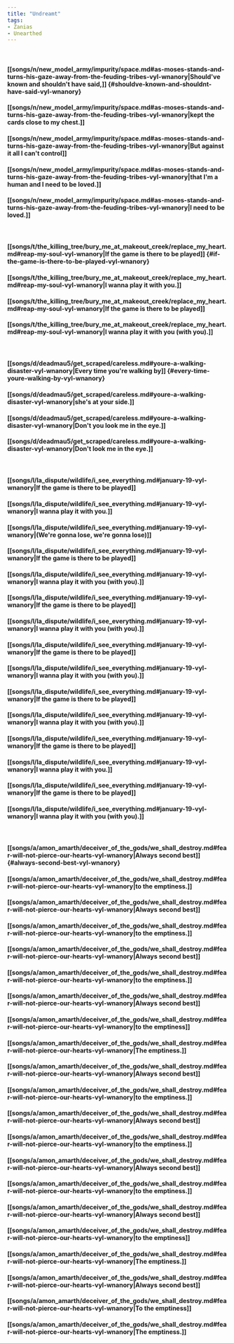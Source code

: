 ```yaml
---
title: "Undreamt"
tags:
- Zanias
- Unearthed
---
```

&nbsp;
#### [[songs/n/new_model_army/impurity/space.md#as-moses-stands-and-turns-his-gaze-away-from-the-feuding-tribes-vyl-wnanory|Should've known and shouldn't have said,]] {#shouldve-known-and-shouldnt-have-said-vyl-wnanory}
#### [[songs/n/new_model_army/impurity/space.md#as-moses-stands-and-turns-his-gaze-away-from-the-feuding-tribes-vyl-wnanory|kept the cards close to my chest.]]
#### [[songs/n/new_model_army/impurity/space.md#as-moses-stands-and-turns-his-gaze-away-from-the-feuding-tribes-vyl-wnanory|But against it all I can't control]]
#### [[songs/n/new_model_army/impurity/space.md#as-moses-stands-and-turns-his-gaze-away-from-the-feuding-tribes-vyl-wnanory|that I'm a human and I need to be loved.]]
#### [[songs/n/new_model_army/impurity/space.md#as-moses-stands-and-turns-his-gaze-away-from-the-feuding-tribes-vyl-wnanory|I need to be loved.]]
&nbsp;
#### [[songs/t/the_killing_tree/bury_me_at_makeout_creek/replace_my_heart.md#reap-my-soul-vyl-wnanory|If the game is there to be played]] {#if-the-game-is-there-to-be-played-vyl-wnanory}
#### [[songs/t/the_killing_tree/bury_me_at_makeout_creek/replace_my_heart.md#reap-my-soul-vyl-wnanory|I wanna play it with you.]]
#### [[songs/t/the_killing_tree/bury_me_at_makeout_creek/replace_my_heart.md#reap-my-soul-vyl-wnanory|If the game is there to be played]]
#### [[songs/t/the_killing_tree/bury_me_at_makeout_creek/replace_my_heart.md#reap-my-soul-vyl-wnanory|I wanna play it with you (with you).]]
&nbsp;
#### [[songs/d/deadmau5/get_scraped/careless.md#youre-a-walking-disaster-vyl-wnanory|Every time you're walking by]] {#every-time-youre-walking-by-vyl-wnanory}
#### [[songs/d/deadmau5/get_scraped/careless.md#youre-a-walking-disaster-vyl-wnanory|she's at your side.]]
#### [[songs/d/deadmau5/get_scraped/careless.md#youre-a-walking-disaster-vyl-wnanory|Don't you look me in the eye.]]
#### [[songs/d/deadmau5/get_scraped/careless.md#youre-a-walking-disaster-vyl-wnanory|Don't look me in the eye.]]
&nbsp;
#### [[songs/l/la_dispute/wildlife/i_see_everything.md#january-19-vyl-wnanory|If the game is there to be played]]
#### [[songs/l/la_dispute/wildlife/i_see_everything.md#january-19-vyl-wnanory|I wanna play it with you.]]
#### [[songs/l/la_dispute/wildlife/i_see_everything.md#january-19-vyl-wnanory|(We're gonna lose, we're gonna lose)]]
#### [[songs/l/la_dispute/wildlife/i_see_everything.md#january-19-vyl-wnanory|If the game is there to be played]]
#### [[songs/l/la_dispute/wildlife/i_see_everything.md#january-19-vyl-wnanory|I wanna play it with you (with you).]]
#### [[songs/l/la_dispute/wildlife/i_see_everything.md#january-19-vyl-wnanory|If the game is there to be played]]
#### [[songs/l/la_dispute/wildlife/i_see_everything.md#january-19-vyl-wnanory|I wanna play it with you (with you).]]
#### [[songs/l/la_dispute/wildlife/i_see_everything.md#january-19-vyl-wnanory|If the game is there to be played]]
#### [[songs/l/la_dispute/wildlife/i_see_everything.md#january-19-vyl-wnanory|I wanna play it with you (with you).]]
#### [[songs/l/la_dispute/wildlife/i_see_everything.md#january-19-vyl-wnanory|If the game is there to be played]]
#### [[songs/l/la_dispute/wildlife/i_see_everything.md#january-19-vyl-wnanory|I wanna play it with you (with you).]]
#### [[songs/l/la_dispute/wildlife/i_see_everything.md#january-19-vyl-wnanory|If the game is there to be played]]
#### [[songs/l/la_dispute/wildlife/i_see_everything.md#january-19-vyl-wnanory|I wanna play it with you.]]
#### [[songs/l/la_dispute/wildlife/i_see_everything.md#january-19-vyl-wnanory|If the game is there to be played]]
#### [[songs/l/la_dispute/wildlife/i_see_everything.md#january-19-vyl-wnanory|I wanna play it with you (with you).]]
&nbsp;
#### [[songs/a/amon_amarth/deceiver_of_the_gods/we_shall_destroy.md#fear-will-not-pierce-our-hearts-vyl-wnanory|Always second best]] {#always-second-best-vyl-wnanory}
#### [[songs/a/amon_amarth/deceiver_of_the_gods/we_shall_destroy.md#fear-will-not-pierce-our-hearts-vyl-wnanory|to the emptiness.]]
#### [[songs/a/amon_amarth/deceiver_of_the_gods/we_shall_destroy.md#fear-will-not-pierce-our-hearts-vyl-wnanory|Always second best]]
#### [[songs/a/amon_amarth/deceiver_of_the_gods/we_shall_destroy.md#fear-will-not-pierce-our-hearts-vyl-wnanory|to the emptiness.]]
#### [[songs/a/amon_amarth/deceiver_of_the_gods/we_shall_destroy.md#fear-will-not-pierce-our-hearts-vyl-wnanory|Always second best]]
#### [[songs/a/amon_amarth/deceiver_of_the_gods/we_shall_destroy.md#fear-will-not-pierce-our-hearts-vyl-wnanory|to the emptiness.]]
#### [[songs/a/amon_amarth/deceiver_of_the_gods/we_shall_destroy.md#fear-will-not-pierce-our-hearts-vyl-wnanory|Always second best]]
#### [[songs/a/amon_amarth/deceiver_of_the_gods/we_shall_destroy.md#fear-will-not-pierce-our-hearts-vyl-wnanory|to the emptiness]]
#### [[songs/a/amon_amarth/deceiver_of_the_gods/we_shall_destroy.md#fear-will-not-pierce-our-hearts-vyl-wnanory|The emptiness.]]
#### [[songs/a/amon_amarth/deceiver_of_the_gods/we_shall_destroy.md#fear-will-not-pierce-our-hearts-vyl-wnanory|Always second best]]
#### [[songs/a/amon_amarth/deceiver_of_the_gods/we_shall_destroy.md#fear-will-not-pierce-our-hearts-vyl-wnanory|to the emptiness.]]
#### [[songs/a/amon_amarth/deceiver_of_the_gods/we_shall_destroy.md#fear-will-not-pierce-our-hearts-vyl-wnanory|Always second best]]
#### [[songs/a/amon_amarth/deceiver_of_the_gods/we_shall_destroy.md#fear-will-not-pierce-our-hearts-vyl-wnanory|to the emptiness.]]
#### [[songs/a/amon_amarth/deceiver_of_the_gods/we_shall_destroy.md#fear-will-not-pierce-our-hearts-vyl-wnanory|Always second best]]
#### [[songs/a/amon_amarth/deceiver_of_the_gods/we_shall_destroy.md#fear-will-not-pierce-our-hearts-vyl-wnanory|to the emptiness.]]
#### [[songs/a/amon_amarth/deceiver_of_the_gods/we_shall_destroy.md#fear-will-not-pierce-our-hearts-vyl-wnanory|Always second best]]
#### [[songs/a/amon_amarth/deceiver_of_the_gods/we_shall_destroy.md#fear-will-not-pierce-our-hearts-vyl-wnanory|to the emptiness]]
#### [[songs/a/amon_amarth/deceiver_of_the_gods/we_shall_destroy.md#fear-will-not-pierce-our-hearts-vyl-wnanory|The emptiness.]]
#### [[songs/a/amon_amarth/deceiver_of_the_gods/we_shall_destroy.md#fear-will-not-pierce-our-hearts-vyl-wnanory|Always second best]]
#### [[songs/a/amon_amarth/deceiver_of_the_gods/we_shall_destroy.md#fear-will-not-pierce-our-hearts-vyl-wnanory|To the emptiness]]
#### [[songs/a/amon_amarth/deceiver_of_the_gods/we_shall_destroy.md#fear-will-not-pierce-our-hearts-vyl-wnanory|The emptiness.]]
